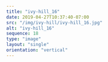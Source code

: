 ```yaml
---
title: "ivy-hill_16"
date: 2019-04-27T10:37:40-07:00
src: "/img/ivy-hill/ivy-hill_16.jpg"
alt: "ivy-hill_16"
sequence: 18
type: "image"
layout: "single"
orientation: "vertical"
---
```


